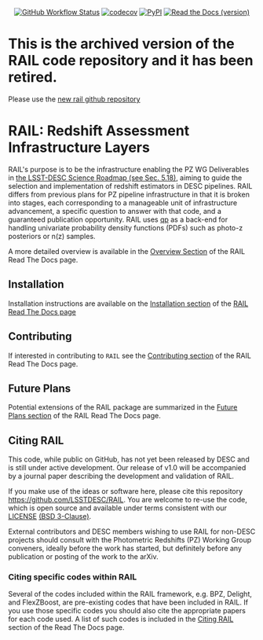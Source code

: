 <div align="center">

[![GitHub Workflow Status](https://img.shields.io/github/workflow/status/LSSTDESC/RAIL/rail?logo=Github)](https://github.com/LSSTDESC/RAIL/actions/workflows/main.yml)
[![codecov](https://codecov.io/gh/LSSTDESC/RAIL/branch/master/graph/badge.svg)](https://codecov.io/gh/LSSTDESC/RAIL)
[![PyPI](https://img.shields.io/pypi/v/pz-rail?color=blue&logo=pypi&logoColor=white)](https://pypi.org/project/pz-rail/)
[![Read the Docs (version)](https://img.shields.io/readthedocs/lsstdescrail/stable?color=blue&logo=readthedocs&logoColor=white)](https://lsstdescrail.readthedocs.io/en/stable/#)

</div>

# This is the archived version of the RAIL code repository and it has been retired.

Please use the [new rail github repository](https://github.com/LSSTDESC/rail)



# RAIL: Redshift Assessment Infrastructure Layers

RAIL's purpose is to be the infrastructure enabling the PZ WG Deliverables in [the LSST-DESC Science Roadmap (see Sec. 5.18)](https://lsstdesc.org/assets/pdf/docs/DESC_SRM_latest.pdf), aiming to guide the selection and implementation of redshift estimators in DESC pipelines.
RAIL differs from previous plans for PZ pipeline infrastructure in that it is broken into stages, each corresponding to a manageable unit of infrastructure advancement, a specific question to answer with that code, and a guaranteed publication opportunity.
RAIL uses [qp](https://github.com/LSSTDESC/qp) as a back-end for handling univariate probability density functions (PDFs) such as photo-z posteriors or n(z) samples.

A more detailed overview is available in the [Overview Section](https://lsstdescrail.readthedocs.io/en/stable/source/overview.html) of the RAIL Read The Docs page.

## Installation

Installation instructions are available on the [Installation section](https://lsstdescrail.readthedocs.io/en/stable/source/installation.html) of the [RAIL Read The Docs page](https://lsstdescrail.readthedocs.io/en/stable/)

## Contributing

If interested in contributing to `RAIL` see the [Contributing section](https://lsstdescrail.readthedocs.io/en/stable/source/contributing.html) of the RAIL Read The Docs page.

## Future Plans

Potential extensions of the RAIL package are summarized in the [Future Plans section](https://lsstdescrail.readthedocs.io/en/stable/source/futureplans.html) of the RAIL Read The Docs page.

## Citing RAIL

This code, while public on GitHub, has not yet been released by DESC and is still under active development. Our release of v1.0 will be accompanied by a journal paper describing the development and validation of RAIL.

If you make use of the ideas or software here, please cite this repository <https://github.com/LSSTDESC/RAIL>. You are welcome to re-use the code, which is open source and available under terms consistent with our [LICENSE](https://github.com/LSSTDESC/RAIL/blob/main/LICENSE) [(BSD 3-Clause)](https://opensource.org/licenses/BSD-3-Clause).

External contributors and DESC members wishing to use RAIL for non-DESC projects should consult with the Photometric Redshifts (PZ) Working Group conveners, ideally before the work has started, but definitely before any publication or posting of the work to the arXiv.

### Citing specific codes within RAIL

Several of the codes included within the RAIL framework, e.g. BPZ, Delight, and FlexZBoost, are pre-existing codes that have been included in RAIL.  If you use those specific codes you should also cite the appropriate papers for each code used.  A list of such codes is included in the [Citing RAIL](https://lsstdescrail.readthedocs.io/en/stable/source/citing.html) section of the Read The Docs page.
